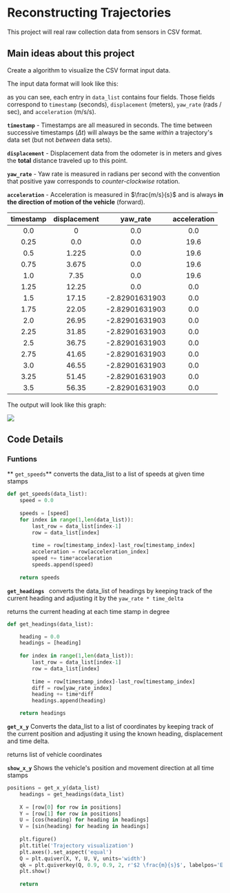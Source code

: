 # Reconstructing Trajectories
This project will real raw collection data from sensors in CSV format. 

## Main ideas about this project
Create a algorithm to visualize the CSV format input data.

The input data format will look like this:

as you can see, each entry in `data_list` contains four fields. Those fields correspond to `timestamp` (seconds), `displacement` (meters), `yaw_rate` (rads / sec), and `acceleration` (m/s/s).

**`timestamp`** - Timestamps are all measured in seconds. The time between successive timestamps ($\Delta t$) will always be the same *within* a trajectory's data set (but not *between* data sets).

**`displacement`** - Displacement data from the odometer is in meters and gives the **total** distance traveled up to this point.

**`yaw_rate`** - Yaw rate is measured in radians per second with the convention that positive yaw corresponds to *counter-clockwise* rotation. 

**`acceleration`** - Acceleration is measured in $\frac{m/s}{s}$ and is always **in the direction of motion of the vehicle** (forward). 

| timestamp | displacement  | yaw_rate | acceleration |
| :-------: | :----------: | :------: | :----------: |
| 0.0 | 0 | 0.0 | 0.0 |
| 0.25 | 0.0 | 0.0 | 19.6 |
| 0.5 | 1.225 | 0.0 | 19.6 |
| 0.75 | 3.675 | 0.0 | 19.6 |
| 1.0 | 7.35 | 0.0 | 19.6 |
| 1.25 | 12.25 | 0.0 | 0.0 |
| 1.5 | 17.15 | -2.82901631903 | 0.0 |
| 1.75 | 22.05 | -2.82901631903 | 0.0 |
| 2.0 | 26.95 | -2.82901631903 | 0.0 |
| 2.25 | 31.85 | -2.82901631903 | 0.0 |
| 2.5 | 36.75 | -2.82901631903 | 0.0 |
| 2.75 | 41.65 | -2.82901631903 | 0.0 |
| 3.0 | 46.55 | -2.82901631903 | 0.0 |
| 3.25 | 51.45 | -2.82901631903 | 0.0 |
| 3.5 | 56.35 | -2.82901631903 | 0.0 |

The output will look like this graph:

![](https://d17h27t6h515a5.cloudfront.net/topher/2017/December/5a3044ac_example-trajectory/example-trajectory.png)

## Code Details

### Funtions 

** `get_speeds`** converts the data_list to a list of speeds at given time stamps

```python
def get_speeds(data_list):
	speed = 0.0
    
    speeds = [speed]
    for index in range(1,len(data_list)):
        last_row = data_list[index-1]
        row = data_list[index]
        
        time = row[timestamp_index]-last_row[timestamp_index]
        acceleration = row[acceleration_index]
        speed += time*acceleration
        speeds.append(speed)
    
    return speeds

``` 
**`get_headings `** converts the data_list of headings by keeping track of the current heading and adjusting it by the `yaw_rate * time_delta`

returns the current heading at each time stamp in degree
```python
def get_headings(data_list):

	heading = 0.0
    headings = [heading]
    
    for index in range(1,len(data_list)):
        last_row = data_list[index-1]
        row = data_list[index]
    
        time = row[timestamp_index]-last_row[timestamp_index]
        diff = row[yaw_rate_index]
        heading += time*diff
        headings.append(heading)

    return headings
```
**`get_x_y`** Converts the data_list to a list of coordinates by keeping track of the
current position and adjusting it using the known heading, displacement and time delta.

returns list of vehicle coordinates

**`show_x_y`** Shows the vehicle's position and movement direction at all time stamps

```python
positions = get_x_y(data_list)
    headings = get_headings(data_list)
    
    X = [row[0] for row in positions]
    Y = [row[1] for row in positions]
    U = [cos(heading) for heading in headings]
    V = [sin(heading) for heading in headings]
    
    plt.figure()
    plt.title('Trajectory visualization')
    plt.axes().set_aspect('equal')
    Q = plt.quiver(X, Y, U, V, units='width')
    qk = plt.quiverkey(Q, 0.9, 0.9, 2, r'$2 \frac{m}{s}$', labelpos='E', coordinates='figure')
    plt.show()
    
    return
```

